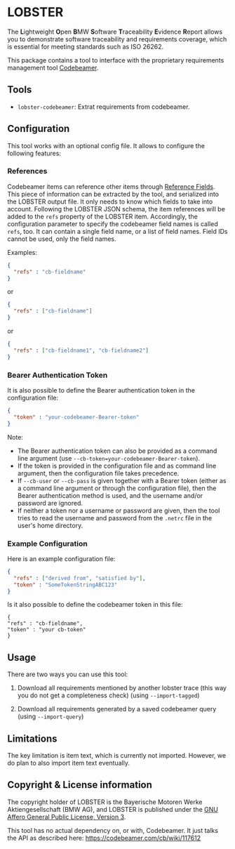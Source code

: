 # LOBSTER

The **L**ightweight **O**pen **B**MW **S**oftware **T**raceability
**E**vidence **R**eport allows you to demonstrate software traceability
and requirements coverage, which is essential for meeting standards
such as ISO 26262.

This package contains a tool to interface with the proprietary
requirements management tool
[Codebeamer](https://intland.com/codebeamer).

## Tools

* `lobster-codebeamer`: Extrat requirements from codebeamer.

## Configuration
This tool works with an optional config file.
It allows to configure the following features:

### References
Codebeamer items can reference other items through
[Reference Fields](https://support.ptc.com/help/codebeamer/r2.1/en/index.html#page/codebeamer/user_guide/ug_reference_fields.html).
This piece of information can be extracted by the tool, and serialized into the
LOBSTER output file.
It only needs to know which fields to take into account.
Following the LOBSTER JSON schema, the item references will be added to the
`refs` property of the LOBSTER item.
Accordingly, the configuration parameter to specify the codebeamer field names
is called `refs`, too. 
It can contain a single field name, or a list of field names.
Field IDs cannot be used, only the field names.

Examples:
```json
{
  "refs" : "cb-fieldname"
}
```
or
```json
{
  "refs" : ["cb-fieldname"]
}
```
or
```json
{
  "refs" : ["cb-fieldname1", "cb-fieldname2"]
}
```

### Bearer Authentication Token
It is also possible to define the Bearer authentication token in the
configuration file:
```json
{
  "token" : "your-codebeamer-Bearer-token"
}
```
Note:
- The Bearer authentication token can also be provided as a command line
  argument (use `--cb-token=your-codebeamer-Bearer-token`).
- If the token is provided in the configuration file and as command line
  argument, then the configuration file takes precedence.
- If `--cb-user` or `--cb-pass` is given together with a Bearer token (either
  as a command line argument or through the configuration file), then the
  Bearer authentication method is used, and the username and/or password are
  ignored.
- If neither a token nor a username or password are given, then the tool tries
  to read the username and password from the `.netrc` file in the user's home
  directory.

### Example Configuration
Here is an example configuration file:
```json
{
  "refs" : ["derived from", "satisfied by"],
  "token" : "SomeTokenStringABC123"
}
```

Is it also possible to define the codebeamer token in this file:
```
{
"refs" : "cb-fieldname",
"token" : "your cb-token"
}
```

## Usage

There are two ways you can use this tool:

1. Download all requirements mentioned by another lobster trace (this
  way you do not get a completeness check) (using `--import-tagged`)

2. Download all requirements generated by a saved codebeamer query
  (using `--import-query`)

## Limitations

The key limitation is item text, which is currently not
imported. However, we do plan to also import item text eventually.

## Copyright & License information

The copyright holder of LOBSTER is the Bayerische Motoren Werke
Aktiengesellschaft (BMW AG), and LOBSTER is published under the [GNU
Affero General Public License, Version
3](https://github.com/bmw-software-engineering/lobster/blob/main/LICENSE.md).

This tool has no actual dependency on, or with, Codebeamer. It just
talks the API as described here: https://codebeamer.com/cb/wiki/117612
